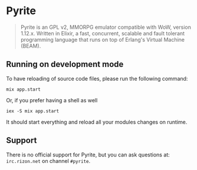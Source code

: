 # Pyrite

> Pyrite is an GPL v2, MMORPG emulator compatible with WoW, version 1.12.x.
> Written in Elixir, a fast, concurrent, scalable and fault tolerant 
> programming language that runs on top of Erlang's Virtual Machine (BEAM).


## Running on development mode

To have reloading of source code files, please run the following
command:

```
mix app.start
```

Or, if you prefer having a shell as well

```
iex -S mix app.start
```

It should start everything and reload all your modules changes on 
runtime.


## Support

There is no official support for Pyrite, but you can ask questions at:
`irc.rizon.net` on channel `#pyrite`.